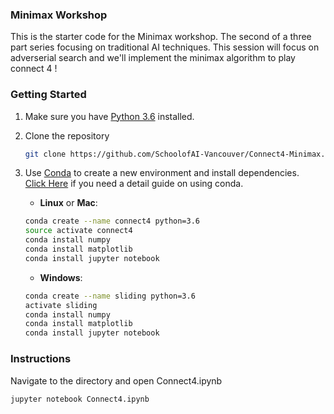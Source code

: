 ### Minimax Workshop
This is the starter code for the Minimax workshop. The second of a three part series focusing on traditional AI techniques.
This session will focus on adverserial search and we'll implement the minimax algorithm to play connect 4 !

### Getting Started
1. Make sure you have [Python 3.6](https://www.python.org/) installed.

2. Clone the repository
    ```bash
    git clone https://github.com/SchoolofAI-Vancouver/Connect4-Minimax.git
    ```
    
3. Use [Conda](https://conda.io/projects/conda/en/latest/user-guide/install/index.html) to create a new environment and install dependencies. <br>[Click Here](https://nbviewer.jupyter.org/github/johannesgiorgis/school_of_ai_vancouver/blob/master/intro_to_data_science_tools/01_introduction_to_conda_and_jupyter_notebooks.ipynb) if you need a detail guide on using conda.

    - __Linux__ or __Mac__: 
    ```bash
    conda create --name connect4 python=3.6
    source activate connect4
    conda install numpy
    conda install matplotlib
    conda install jupyter notebook
    ```
  
    - __Windows__: 
    ```bash
    conda create --name sliding python=3.6 
    activate sliding
    conda install numpy
    conda install matplotlib
    conda install jupyter notebook
    ```

### Instructions
Navigate to the directory and open Connect4.ipynb

    jupyter notebook Connect4.ipynb
